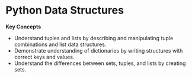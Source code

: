# Python Data Structures
**Key Concepts** 
* Understand tuples and lists by describing and manipulating tuple combinations and list data structures.
* Demonstrate understanding of dictionaries by writing structures with correct keys and values.
* Understand the differences between sets, tuples, and lists by creating sets.
